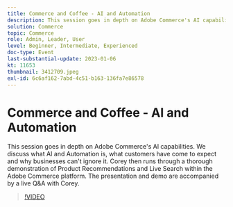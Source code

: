 ```yaml
---
title: Commerce and Coffee - AI and Automation
description: This session goes in depth on Adobe Commerce's AI capabilities. We discuss what AI and Automation is, what customers have come to expect and why businesses can't ignore it. Corey then runs through a thorough demonstration of Product Recommendations and Live Search within the Adobe Commerce platform. The presentation and demo are accompanied by a live Q&A with Corey.
solution: Commerce
topic: Commerce
role: Admin, Leader, User
level: Beginner, Intermediate, Experienced
doc-type: Event
last-substantial-update: 2023-01-06
kt: 11653
thumbnail: 3412709.jpeg
exl-id: 6c6af162-7abd-4c51-b163-136fa7e86578
---
```

# Commerce and Coffee - AI and Automation

This session goes in depth on Adobe Commerce's AI capabilities. We discuss what AI and Automation is, what customers have come to expect and why businesses can't ignore it. Corey then runs through a thorough demonstration of Product Recommendations and Live Search within the Adobe Commerce platform. The presentation and demo are accompanied by a live Q&A with Corey.

>[!VIDEO](https://video.tv.adobe.com/v/3412709/?quality=12&learn=on)
